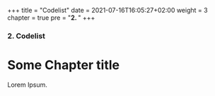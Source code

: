 +++
title = "Codelist"
date = 2021-07-16T16:05:27+02:00
weight = 3
chapter = true
pre = "<b>2. </b>"
+++

### 2. Codelist

# Some Chapter title

Lorem Ipsum.
